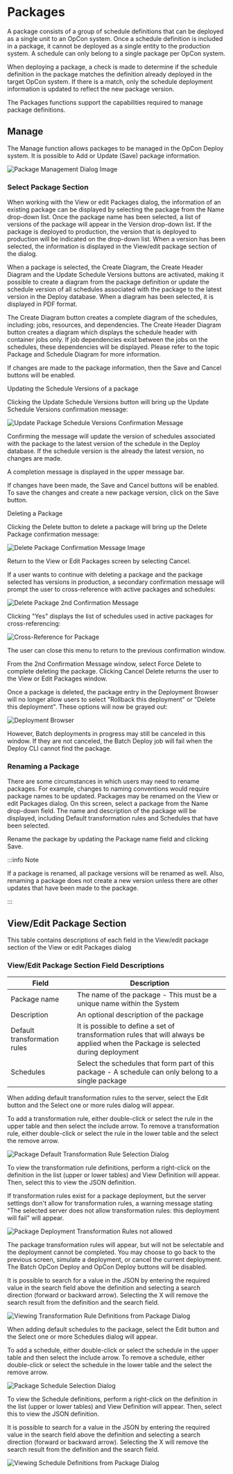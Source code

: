 # Packages

A package consists of a group of schedule definitions that can be deployed as a single unit to an OpCon system. Once a schedule definition is included in a package, it cannot be deployed as a single entity to the production system. A schedule can only belong to a single package per OpCon system.

When deploying a package, a check is made to determine if the schedule definition in the package matches the definition already deployed in the target OpCon system. If there is a match, only the schedule deployment information is updated to reflect the new package version.

The Packages functions support the capabilities required to manage package definitions.

## Manage

The Manage function allows packages to be managed in the OpCon Deploy system. It is possible to Add or Update (Save) package information.

![Package Management Dialog Image](/img/package-management-dialog.png)

### Select Package Section

When working with the View or edit Packages dialog, the information of an existing package can be displayed by selecting the package from the Name drop-down list. Once the package name has been selected, a list of versions of the package will appear in the Version drop-down list. If the package is deployed to production, the version that is deployed to production will be indicated on the drop-down list. When a version has been selected, the information is displayed in the View/edit package section of the dialog.

When a package is selected, the Create Diagram, the Create Header Diagram and the Update Schedule Versions buttons are activated, making it possible to create a diagram from the package definition or update the schedule version of all schedules associated with the package to the latest version in the Deploy database. When a diagram has been selected, it is displayed in PDF format.

The Create Diagram button creates a complete diagram of the schedules, including: jobs, resources, and dependencies. The Create Header Diagram button creates a diagram which displays the schedule header with container jobs only. If job dependencies exist between the jobs on the schedules, these dependencies will be displayed. Please refer to the topic Package and Schedule Diagram for more information.

If changes are made to the package information, then the Save and Cancel buttons will be enabled.

Updating the Schedule Versions of a package

Clicking the Update Schedule Versions button will bring up the Update Schedule Versions confirmation message:

![Update Package Schedule Versions Confirmation Message](/img/update-package-schedule-versions-confirmation.png)

Confirming the message will update the version of schedules associated with the package to the latest version of the schedule in the Deploy database. If the schedule version is the already the latest version, no changes are made.

A completion message is displayed in the upper message bar.

If changes have been made, the Save and Cancel buttons will be enabled. To save the changes and create a new package version, click on the Save button.

Deleting a Package

Clicking the Delete button to delete a package will bring up the Delete Package confirmation message:

![Delete Package Confirmation Message Image](/img/delete-package-confirmation.png)

Return to the View or Edit Packages screen by selecting Cancel.

If a user wants to continue with deleting a package and the package selected has versions in production, a secondary confirmation message will prompt the user to cross-reference with active packages and schedules:

![Delete Package 2nd Confirmation Message](/img/delete-package-second-confirmation.png)

Clicking "Yes" displays the list of schedules used in active packages for cross-referencing:

![Cross-Reference for Package](/img/cross-reference-for-package.png)

 The user can close this menu to return to the previous confirmation window.

From the 2nd Confirmation Message window, select Force Delete to complete deleting the package. Clicking Cancel Delete returns the user to the View or Edit Packages window.

Once a package is deleted, the package entry in the Deployment Browser will no longer allow users to select "Rollback this deployment" or "Delete this deployment". These options will now be grayed out:

![Deployment Browser](/img/deployment-browser.png)

However, Batch deployments in progress may still be canceled in this window. If they are not canceled, the Batch Deploy job will fail when the Deploy CLI cannot find the package.

### Renaming a Package

There are some circumstances in which users may need to rename packages. For example, changes to naming conventions would require package names to be updated. Packages may be renamed on the View or edit Packages dialog. On this screen, select a package from the Name drop-down field. The name and description of the package will be displayed, including Default transformation rules and Schedules that have been selected.

Rename the package by updating the Package name field and clicking Save.

:::info Note

If a package is renamed, all package versions will be renamed as well. Also, renaming a package does not create a new version unless there are other updates that have been made to the package.

:::
 

## View/Edit Package Section

This table contains descriptions of each field in the View/edit package section of the View or edit Packages dialog

### View/Edit Package Section Field Descriptions

| Field | Description |
| ----- | ----------- |
| Package name | The name of the package - This must be a unique name within the System
| Description | An optional description of the package |
| Default transformation rules | It is possible to define a set of transformation rules that will always be applied when the Package is selected during deployment |
| Schedules | Select the schedules that form part of this package - A schedule can only belong to a single package |

When adding default transformation rules to the server, select the Edit button and the Select one or more rules dialog will appear.

To add a transformation rule, either double-click or select the rule in the upper table and then select the include arrow. To remove a transformation rule, either double-click or select the rule in the lower table and the select the remove arrow.

![Package Default Transformation Rule Selection Dialog](/img/package-default-transformation-rule.png)

To view the transformation rule definitions, perform a right-click on the definition in the list (upper or lower tables) and View Definition will appear. Then, select this to view the JSON definition.

If transformation rules exist for a package deployment, but the server settings don't allow for transformation rules, a warning message stating "The selected server does not allow transformation rules: this deployment will fail" will appear.

![Package Deployment Transformation Rules not allowed](/img/package-deployment-fail.png)

The package transformation rules will appear, but will not be selectable and the deployment cannot be completed. You may choose to go back to the previous screen, simulate a deployment, or cancel the current deployment. The Batch OpCon Deploy and OpCon Deploy buttons will be disabled.

It is possible to search for a value in the JSON by entering the required value in the search field above the definition and selecting a search direction (forward or backward arrow). Selecting the X will remove the search result from the definition and the search field.

![Viewing Transformation Rule Definitions from Package Dialog](/img/view-transformation-rule-package-definition.png)

When adding default schedules to the package, select the Edit button and the Select one or more Schedules dialog will appear.

To add a schedule, either double-click or select the schedule in the upper table and then select the include arrow. To remove a schedule, either double-click or select the schedule in the lower table and the select the remove arrow.

![Package Schedule Selection Dialog](/img/package-schedule-selection.png)

To view the Schedule definitions, perform a right-click on the definition in the list (upper or lower tables) and View Definition will appear. Then, select this to view the JSON definition.

It is possible to search for a value in the JSON by entering the required value in the search field above the definition and selecting a search direction (forward or backward arrow). Selecting the X will remove the search result from the definition and the search field.

![Viewing Schedule Definitions from Package Dialog](/img/view-schedule-package-definition.png)




